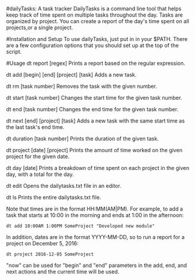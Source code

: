 #dailyTasks: A task tracker
DailyTasks is a command line tool that helps keep track of time spent on multiple tasks throughout the day. Tasks are organized by project. You can create a report of the day's time spent on all projects,or a single project.

#Installation and Setup
To use dailyTasks, just put in in your $PATH. There are a few configuration options that you should set up at the top of the script.

#Usage
dt report [regex]    Prints a report based on the regular expression.

dt add [begin] [end] [project] [task]    Adds a new task.

dt rm [task number]    Removes the task with the given number.

dt start [task number]    Changes the start time for the given task number.

dt end [task number]    Changes the end time for the given task number.

dt next [end] [project] [task]    Adds a new task with the same start time as the last task's end time.

dt duration [task number]    Prints the duration of the given task.

dt project [date] [project]    Prints the amount of time worked on the given project for the given date.

dt day [date]    Prints a breakdown of time spent on each project in the given day, with a total for the day.

dt edit    Opens the dailytasks.txt file in an editor.

dt ls    Prints the entire dailytasks.txt file.

Note that times are in the format HH:MM(AM|PM). For example, to add a task that starts at 10:00 in the morning and ends at 1:00 in the afternoon:

    dt add 10:00AM 1:00PM SomeProject "Developed new module"

In addition, dates are in the format YYYY-MM-DD, so to run a report for a project on December 5, 2016:

    dt project 2016-12-05 SomeProject 

"now" can be used for "begin" and "end" parameters in the add, end, and next actions and the current time will be used.
